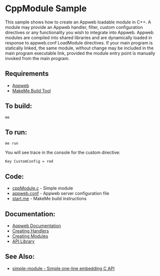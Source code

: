 CppModule Sample
===

This sample shows how to create an Appweb loadable module in C++. A module may provide an Appweb handler, 
filter, custom configuration directives or any functionality you wish to integrate into Appweb. Appweb modules 
are compiled into shared libraries and are dynamically loaded in response to appweb.conf LoadModule directives. 
If your main program is statically linked, the same module, without change may be included in the main program 
executable link, provided the module entry point is manually invoked from the main program.

Requirements
---
* [Appweb](http://embedthis.com/downloads/appweb/download.esp)
* [MakeMe Build Tool](http://embedthis.com/downloads/me/download.esp)

To build:
---
    me

To run:
---
    me run

You will see trace in the console for the custom directive:

    Key CustomConfig = red

Code:
---
* [cppModule.c](cppModule.c) - Simple module
* [appweb.conf](appweb.conf) - Appweb server configuration file
* [start.me](start.me) - MakeMe build instructions

Documentation:
---
* [Appweb Documentation](http://embedthis.com/products/appweb/doc/index.html)
* [Creating Handlers](http://embedthis.com/products/appweb/doc/guide/appweb/programmers/handlers.html)
* [Creating Modules](http://embedthis.com/products/appweb/doc/guide/appweb/programmers/modules.html)
* [API Library](http://embedthis.com/products/appweb/doc/api/native.html)

See Also:
---
* [simple-module - Simple one-line embedding C API](../simple-module/README.md)
